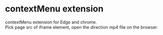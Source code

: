 # contextMenu extension
contextMenu extension for Edge and chrome.   
Pick page src of iframe element, open the direction mp4 file on the browser.   
